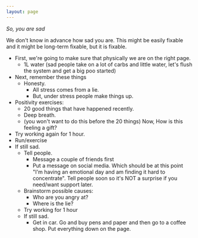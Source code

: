 ```yaml
--- 
layout: page
--- 
```



_So, you are sad_ 

We don't know in advance how sad you are. This might be easily fixable and it might be long-term fixable, but it is fixable.  


* First, we're going to make sure that physically we are on the right page. 
  * 1L water (sad people take on a lot of carbs and little water, let's flush the system and get a big poo started)  
* Next, remember these things
  * Honesty. 
    * All stress comes from a lie. 
    * But, under stress people make things up. 
* Positivity exercises: 
  * 20 good things that have happened recently. 
  * Deep breath. 
  * (you won't want to do this before the 20 things) Now, How is this feeling a gift? 
* Try working again for 1 hour.  <!-- I didn't do that for the mental health day --> 
* Run/exercise
* If still sad. 
  * Tell people.
    * Message a couple of friends first  
    * Put a message on social media.  Which should be at this point "I'm having an emotional day and am finding it hard to concentrate". Tell people soon so it's NOT a surprise if you need/want support later. 
  * Brainstorm possible causes:
    * Who are you angry at? 
    * Where is the lie? 
  * Try working for 1 hour
  * If still sad. 
      * Get in car. Go and buy pens and paper and then go to a coffee shop. Put everything down on the page.  

